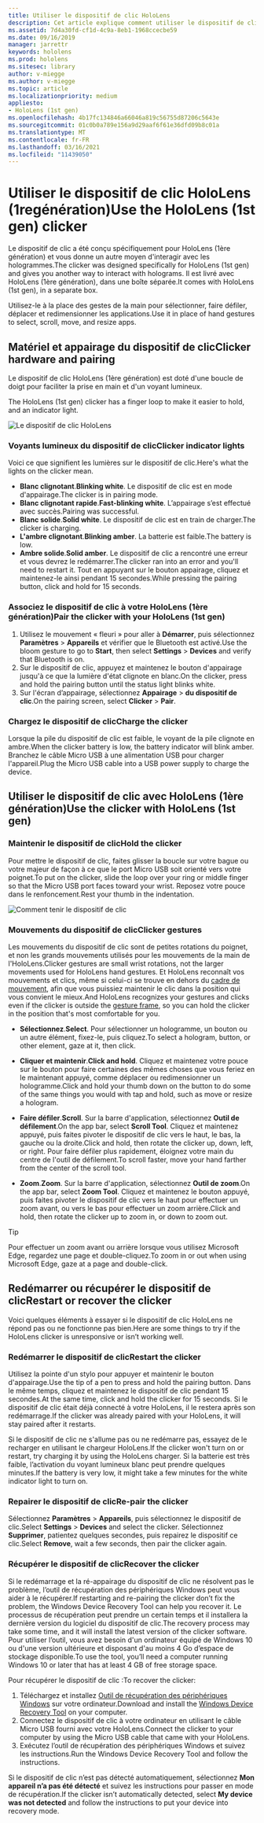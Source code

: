 ```yaml
---
title: Utiliser le dispositif de clic HoloLens
description: Cet article explique comment utiliser le dispositif de clic HoloLens, y compris l'appairage, le chargement et la récupération du dispositif de clic.
ms.assetid: 7d4a30fd-cf1d-4c9a-8eb1-1968ccecbe59
ms.date: 09/16/2019
manager: jarrettr
keywords: hololens
ms.prod: hololens
ms.sitesec: library
author: v-miegge
ms.author: v-miegge
ms.topic: article
ms.localizationpriority: medium
appliesto:
- HoloLens (1st gen)
ms.openlocfilehash: 4b17fc134846a66046a819c56755d87206c5643e
ms.sourcegitcommit: 01c0b0a789e156a9d29aaf6f61e36dfd09b8c01a
ms.translationtype: MT
ms.contentlocale: fr-FR
ms.lasthandoff: 03/16/2021
ms.locfileid: "11439050"
---
```

# <a name="use-the-hololens-1st-gen-clicker"></a><span data-ttu-id="f8c76-104">Utiliser le dispositif de clic HoloLens (1regénération)</span><span class="sxs-lookup"><span data-stu-id="f8c76-104">Use the HoloLens (1st gen) clicker</span></span>

<span data-ttu-id="f8c76-105">Le dispositif de clic a été conçu spécifiquement pour HoloLens (1ère génération) et vous donne un autre moyen d'interagir avec les hologrammes.</span><span class="sxs-lookup"><span data-stu-id="f8c76-105">The clicker was designed specifically for HoloLens (1st gen) and gives you another way to interact with holograms.</span></span> <span data-ttu-id="f8c76-106">Il est livré avec HoloLens (1ère génération), dans une boîte séparée.</span><span class="sxs-lookup"><span data-stu-id="f8c76-106">It comes with HoloLens (1st gen), in a separate box.</span></span>

<span data-ttu-id="f8c76-107">Utilisez-le à la place des gestes de la main pour sélectionner, faire défiler, déplacer et redimensionner les applications.</span><span class="sxs-lookup"><span data-stu-id="f8c76-107">Use it in place of hand gestures to select, scroll, move, and resize apps.</span></span>

## <a name="clicker-hardware-and-pairing"></a><span data-ttu-id="f8c76-108">Matériel et appairage du dispositif de clic</span><span class="sxs-lookup"><span data-stu-id="f8c76-108">Clicker hardware and pairing</span></span>

<span data-ttu-id="f8c76-109">Le dispositif de clic HoloLens (1ère génération) est doté d'une boucle de doigt pour faciliter la prise en main et d'un voyant lumineux.

</span><span class="sxs-lookup"><span data-stu-id="f8c76-109">The HoloLens (1st gen) clicker has a finger loop to make it easier to hold, and an indicator light.</span></span>

![Le dispositif de clic HoloLens](images/use-hololens-clicker-1.png)

### <a name="clicker-indicator-lights"></a><span data-ttu-id="f8c76-111">Voyants lumineux du dispositif de clic</span><span class="sxs-lookup"><span data-stu-id="f8c76-111">Clicker indicator lights</span></span>

<span data-ttu-id="f8c76-112">Voici ce que signifient les lumières sur le dispositif de clic.</span><span class="sxs-lookup"><span data-stu-id="f8c76-112">Here's what the lights on the clicker mean.</span></span>

- <span data-ttu-id="f8c76-113">**Blanc clignotant**.</span><span class="sxs-lookup"><span data-stu-id="f8c76-113">**Blinking white**.</span></span> <span data-ttu-id="f8c76-114">Le dispositif de clic est en mode d'appairage.</span><span class="sxs-lookup"><span data-stu-id="f8c76-114">The clicker is in pairing mode.</span></span>
- <span data-ttu-id="f8c76-115">**Blanc clignotant rapide**.</span><span class="sxs-lookup"><span data-stu-id="f8c76-115">**Fast-blinking white**.</span></span> <span data-ttu-id="f8c76-116">L’appairage s’est effectué avec succès.</span><span class="sxs-lookup"><span data-stu-id="f8c76-116">Pairing was successful.</span></span>
- <span data-ttu-id="f8c76-117">**Blanc solide**.</span><span class="sxs-lookup"><span data-stu-id="f8c76-117">**Solid white**.</span></span> <span data-ttu-id="f8c76-118">Le dispositif de clic est en train de charger.</span><span class="sxs-lookup"><span data-stu-id="f8c76-118">The clicker is charging.</span></span>
- <span data-ttu-id="f8c76-119">**L'ambre clignotant**.</span><span class="sxs-lookup"><span data-stu-id="f8c76-119">**Blinking amber**.</span></span> <span data-ttu-id="f8c76-120">La batterie est faible.</span><span class="sxs-lookup"><span data-stu-id="f8c76-120">The battery is low.</span></span>
- <span data-ttu-id="f8c76-121">**Ambre solide**.</span><span class="sxs-lookup"><span data-stu-id="f8c76-121">**Solid amber**.</span></span> <span data-ttu-id="f8c76-122">Le dispositif de clic a rencontré une erreur et vous devrez le redémarrer.</span><span class="sxs-lookup"><span data-stu-id="f8c76-122">The clicker ran into an error and you'll need to restart it.</span></span> <span data-ttu-id="f8c76-123">Tout en appuyant sur le bouton appairage, cliquez et maintenez-le ainsi pendant 15 secondes.</span><span class="sxs-lookup"><span data-stu-id="f8c76-123">While pressing the pairing button, click and hold for 15 seconds.</span></span>

### <a name="pair-the-clicker-with-your-hololens-1st-gen"></a><span data-ttu-id="f8c76-124">Associez le dispositif de clic à votre HoloLens (1ère génération)</span><span class="sxs-lookup"><span data-stu-id="f8c76-124">Pair the clicker with your HoloLens (1st gen)</span></span>

1. <span data-ttu-id="f8c76-125">Utilisez le mouvement « fleuri » pour aller à **Démarrer**, puis sélectionnez **Paramètres** > **Appareils** et vérifier que le Bluetooth est activé.</span><span class="sxs-lookup"><span data-stu-id="f8c76-125">Use the bloom gesture to go to **Start**, then select **Settings** > **Devices** and verify that Bluetooth is on.</span></span>
1. <span data-ttu-id="f8c76-126">Sur le dispositif de clic, appuyez et maintenez le bouton d'appairage jusqu'à ce que la lumière d'état clignote en blanc.</span><span class="sxs-lookup"><span data-stu-id="f8c76-126">On the clicker, press and hold the pairing button until the status light blinks white.</span></span>
1. <span data-ttu-id="f8c76-127">Sur l'écran d’appairage, sélectionnez **Appairage** > **du dispositif de clic**.</span><span class="sxs-lookup"><span data-stu-id="f8c76-127">On the pairing screen, select **Clicker** > **Pair**.</span></span>

### <a name="charge-the-clicker"></a><span data-ttu-id="f8c76-128">Chargez le dispositif de clic</span><span class="sxs-lookup"><span data-stu-id="f8c76-128">Charge the clicker</span></span>

<span data-ttu-id="f8c76-129">Lorsque la pile du dispositif de clic est faible, le voyant de la pile clignote en ambre.</span><span class="sxs-lookup"><span data-stu-id="f8c76-129">When the clicker battery is low, the battery indicator will blink amber.</span></span> <span data-ttu-id="f8c76-130">Branchez le câble Micro USB à une alimentation USB pour charger l'appareil.</span><span class="sxs-lookup"><span data-stu-id="f8c76-130">Plug the Micro USB cable into a USB power supply to charge the device.</span></span>

## <a name="use-the-clicker-with-hololens-1st-gen"></a><span data-ttu-id="f8c76-131">Utiliser le dispositif de clic avec HoloLens (1ère génération)</span><span class="sxs-lookup"><span data-stu-id="f8c76-131">Use the clicker with HoloLens (1st gen)</span></span>

### <a name="hold-the-clicker"></a><span data-ttu-id="f8c76-132">Maintenir le dispositif de clic</span><span class="sxs-lookup"><span data-stu-id="f8c76-132">Hold the clicker</span></span>

<span data-ttu-id="f8c76-133">Pour mettre le dispositif de clic, faites glisser la boucle sur votre bague ou votre majeur de façon à ce que le port Micro USB soit orienté vers votre poignet.</span><span class="sxs-lookup"><span data-stu-id="f8c76-133">To put on the clicker, slide the loop over your ring or middle finger so that the Micro USB port faces toward your wrist.</span></span> <span data-ttu-id="f8c76-134">Reposez votre pouce dans le renfoncement.</span><span class="sxs-lookup"><span data-stu-id="f8c76-134">Rest your thumb in the indentation.</span></span>

![Comment tenir le dispositif de clic](images/use-hololens-clicker-2.png)

### <a name="clicker-gestures"></a><span data-ttu-id="f8c76-136">Mouvements du dispositif de clic</span><span class="sxs-lookup"><span data-stu-id="f8c76-136">Clicker gestures</span></span>

<span data-ttu-id="f8c76-137">Les mouvements du dispositif de clic sont de petites rotations du poignet, et non les grands mouvements utilisés pour les mouvements de la main de l'HoloLens.</span><span class="sxs-lookup"><span data-stu-id="f8c76-137">Clicker gestures are small wrist rotations, not the larger movements used for HoloLens hand gestures.</span></span> <span data-ttu-id="f8c76-138">Et HoloLens reconnaît vos mouvements et clics, même si celui-ci se trouve en dehors du [cadre de mouvement](hololens1-basic-usage.md), afin que vous puissiez maintenir le clic dans la position qui vous convient le mieux.</span><span class="sxs-lookup"><span data-stu-id="f8c76-138">And HoloLens recognizes your gestures and clicks even if the clicker is outside the [gesture frame](hololens1-basic-usage.md), so you can hold the clicker in the position that's most comfortable for you.</span></span>

- <span data-ttu-id="f8c76-139">**Sélectionnez**.</span><span class="sxs-lookup"><span data-stu-id="f8c76-139">**Select**.</span></span> <span data-ttu-id="f8c76-140">Pour sélectionner un hologramme, un bouton ou un autre élément, fixez-le, puis cliquez.</span><span class="sxs-lookup"><span data-stu-id="f8c76-140">To select a hologram, button, or other element, gaze at it, then click.</span></span>

- <span data-ttu-id="f8c76-141">**Cliquer et maintenir**.</span><span class="sxs-lookup"><span data-stu-id="f8c76-141">**Click and hold**.</span></span> <span data-ttu-id="f8c76-142">Cliquez et maintenez votre pouce sur le bouton pour faire certaines des mêmes choses que vous feriez en le maintenant appuyé, comme déplacer ou redimensionner un hologramme.</span><span class="sxs-lookup"><span data-stu-id="f8c76-142">Click and hold your thumb down on the button to do some of the same things you would with tap and hold, such as move or resize a hologram.</span></span>

- <span data-ttu-id="f8c76-143">**Faire défiler**.</span><span class="sxs-lookup"><span data-stu-id="f8c76-143">**Scroll**.</span></span> <span data-ttu-id="f8c76-144">Sur la barre d'application, sélectionnez **Outil de défilement**.</span><span class="sxs-lookup"><span data-stu-id="f8c76-144">On the app bar, select **Scroll Tool**.</span></span> <span data-ttu-id="f8c76-145">Cliquez et maintenez appuyé, puis faites pivoter le dispositif de clic vers le haut, le bas, la gauche ou la droite.</span><span class="sxs-lookup"><span data-stu-id="f8c76-145">Click and hold, then rotate the clicker up, down, left, or right.</span></span> <span data-ttu-id="f8c76-146">Pour faire défiler plus rapidement, éloignez votre main du centre de l'outil de défilement.</span><span class="sxs-lookup"><span data-stu-id="f8c76-146">To scroll faster, move your hand farther from the center of the scroll tool.</span></span>

- <span data-ttu-id="f8c76-147">**Zoom**.</span><span class="sxs-lookup"><span data-stu-id="f8c76-147">**Zoom**.</span></span> <span data-ttu-id="f8c76-148">Sur la barre d'application, sélectionnez **Outil de zoom**.</span><span class="sxs-lookup"><span data-stu-id="f8c76-148">On the app bar, select **Zoom Tool**.</span></span> <span data-ttu-id="f8c76-149">Cliquez et maintenez le bouton appuyé, puis faites pivoter le dispositif de clic vers le haut pour effectuer un zoom avant, ou vers le bas pour effectuer un zoom arrière.</span><span class="sxs-lookup"><span data-stu-id="f8c76-149">Click and hold, then rotate the clicker up to zoom in, or down to zoom out.</span></span>

> [!TIP]
> <span data-ttu-id="f8c76-150">Pour effectuer un zoom avant ou arrière lorsque vous utilisez Microsoft Edge, regardez une page et double-cliquez.</span><span class="sxs-lookup"><span data-stu-id="f8c76-150">To zoom in or out when using Microsoft Edge, gaze at a page and double-click.</span></span>

## <a name="restart-or-recover-the-clicker"></a><span data-ttu-id="f8c76-151">Redémarrer ou récupérer le dispositif de clic</span><span class="sxs-lookup"><span data-stu-id="f8c76-151">Restart or recover the clicker</span></span>

<span data-ttu-id="f8c76-152">Voici quelques éléments à essayer si le dispositif de clic HoloLens ne répond pas ou ne fonctionne pas bien.</span><span class="sxs-lookup"><span data-stu-id="f8c76-152">Here are some things to try if the HoloLens clicker is unresponsive or isn’t working well.</span></span>

### <a name="restart-the-clicker"></a><span data-ttu-id="f8c76-153">Redémarrer le dispositif de clic</span><span class="sxs-lookup"><span data-stu-id="f8c76-153">Restart the clicker</span></span>

<span data-ttu-id="f8c76-154">Utilisez la pointe d'un stylo pour appuyer et maintenir le bouton d'appairage.</span><span class="sxs-lookup"><span data-stu-id="f8c76-154">Use the tip of a pen to press and hold the pairing button.</span></span> <span data-ttu-id="f8c76-155">Dans le même temps, cliquez et maintenez le dispositif de clic pendant 15 secondes.</span><span class="sxs-lookup"><span data-stu-id="f8c76-155">At the same time, click and hold the clicker for 15 seconds.</span></span> <span data-ttu-id="f8c76-156">Si le dispositif de clic était déjà connecté à votre HoloLens, il le restera après son redémarrage.</span><span class="sxs-lookup"><span data-stu-id="f8c76-156">If the clicker was already paired with your HoloLens, it will stay paired after it restarts.</span></span>

<span data-ttu-id="f8c76-157">Si le dispositif de clic ne s'allume pas ou ne redémarre pas, essayez de le recharger en utilisant le chargeur HoloLens.</span><span class="sxs-lookup"><span data-stu-id="f8c76-157">If the clicker won't turn on or restart, try charging it by using the HoloLens charger.</span></span> <span data-ttu-id="f8c76-158">Si la batterie est très faible, l’activation du voyant lumineux blanc peut prendre quelques minutes.</span><span class="sxs-lookup"><span data-stu-id="f8c76-158">If the battery is very low, it might take a few minutes for the white indicator light to turn on.</span></span>

### <a name="re-pair-the-clicker"></a><span data-ttu-id="f8c76-159">Repairer le dispositif de clic</span><span class="sxs-lookup"><span data-stu-id="f8c76-159">Re-pair the clicker</span></span>

<span data-ttu-id="f8c76-160">Sélectionnez **Paramètres** > **Appareils**, puis sélectionnez le dispositif de clic.</span><span class="sxs-lookup"><span data-stu-id="f8c76-160">Select **Settings** > **Devices** and select the clicker.</span></span> <span data-ttu-id="f8c76-161">Sélectionnez **Supprimer**, patientez quelques secondes, puis repairez le dispositif ce clic.</span><span class="sxs-lookup"><span data-stu-id="f8c76-161">Select **Remove**, wait a few seconds, then pair the clicker again.</span></span>

### <a name="recover-the-clicker"></a><span data-ttu-id="f8c76-162">Récupérer le dispositif de clic</span><span class="sxs-lookup"><span data-stu-id="f8c76-162">Recover the clicker</span></span>

<span data-ttu-id="f8c76-163">Si le redémarrage et la ré-appairage du dispositif de clic ne résolvent pas le problème, l’outil de récupération des périphériques Windows peut vous aider à le récupérer.</span><span class="sxs-lookup"><span data-stu-id="f8c76-163">If restarting and re-pairing the clicker don’t fix the problem, the Windows Device Recovery Tool can help you recover it.</span></span> <span data-ttu-id="f8c76-164">Le processus de récupération peut prendre un certain temps et il installera la dernière version du logiciel du dispositif de clic.</span><span class="sxs-lookup"><span data-stu-id="f8c76-164">The recovery process may take some time, and it will install the latest version of the clicker software.</span></span> <span data-ttu-id="f8c76-165">Pour utiliser l’outil, vous avez besoin d'un ordinateur équipé de Windows 10 ou d'une version ultérieure et disposant d'au moins 4 Go d’espace de stockage disponible.</span><span class="sxs-lookup"><span data-stu-id="f8c76-165">To use the tool, you’ll need a computer running Windows 10 or later that has at least 4 GB of free storage space.</span></span>

<span data-ttu-id="f8c76-166">Pour récupérer le dispositif de clic :</span><span class="sxs-lookup"><span data-stu-id="f8c76-166">To recover the clicker:</span></span>

1. <span data-ttu-id="f8c76-167">Téléchargez et installez [Outil de récupération des périphériques Windows](https://dev.azure.com/ContentIdea/ContentIdea/_queries/query/8a004dbe-73f8-4a32-94bc-368fc2f2a895/) sur votre ordinateur.</span><span class="sxs-lookup"><span data-stu-id="f8c76-167">Download and install the [Windows Device Recovery Tool](https://dev.azure.com/ContentIdea/ContentIdea/_queries/query/8a004dbe-73f8-4a32-94bc-368fc2f2a895/) on your computer.</span></span>
1. <span data-ttu-id="f8c76-168">Connectez le dispositif de clic à votre ordinateur en utilisant le câble Micro USB fourni avec votre HoloLens.</span><span class="sxs-lookup"><span data-stu-id="f8c76-168">Connect the clicker to your computer by using the Micro USB cable that came with your HoloLens.</span></span>
1. <span data-ttu-id="f8c76-169">Exécutez l’outil de récupération des périphériques Windows et suivez les instructions.</span><span class="sxs-lookup"><span data-stu-id="f8c76-169">Run the Windows Device Recovery Tool and follow the instructions.</span></span>

<span data-ttu-id="f8c76-170">Si le dispositif de clic n’est pas détecté automatiquement, sélectionnez **Mon appareil n’a pas été détecté** et suivez les instructions pour passer en mode de récupération.</span><span class="sxs-lookup"><span data-stu-id="f8c76-170">If the clicker isn’t automatically detected, select **My device was not detected** and follow the instructions to put your device into recovery mode.</span></span>
